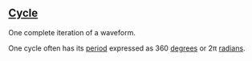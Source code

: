 ## [Cycle](#cycle)

One complete iteration of a waveform.

One cycle often has its [period](#period) expressed as 360 [degrees](#degree) or 2π [radians](#radian).
